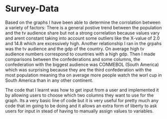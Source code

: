 # Survey-Data

Based on the graphs I have been able to determine the corrolation between a variety of factors:
There is a general postive trend between the population and the tv audience share but not a strong correlation because values vary and arent constant taking into account some outliers like the X-value of 2.0 and 14.8 which are excessively high. Another relationship I ran in the grpahs was the tv audience and the gdp of the country. On average high tv audience numbers correspond to countries with a high gdp. Then I made comparisons between the confederations and some columns, the confederation with the biggest audience was CONMEBOL (South America) which was surprising because they are the third confederation with the most population meaning tha on average more people watch the worl cup in South America than in any other continent.

The code that I learnt was how to get input from a user and implemented it by allowing users to choose which two columns they want to use for the graph. Its a very basic line of code but it is very useful for pretty much any code that im going to be doing and it allows an extra form of liberty to ask users for input in stead of having to manually assign values to variables.

